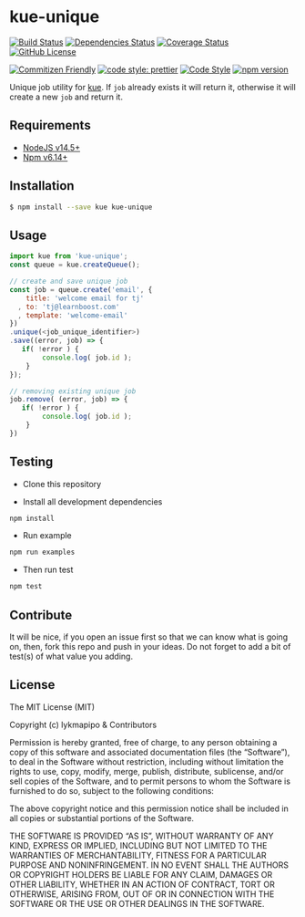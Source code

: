 # kue-unique

[![Build Status](https://travis-ci.org/lykmapipo/kue-unique.svg?branch=master)](https://travis-ci.org/lykmapipo/kue-unique)
[![Dependencies Status](https://david-dm.org/lykmapipo/kue-unique.svg)](https://david-dm.org/lykmapipo/kue-unique)
[![Coverage Status](https://coveralls.io/repos/github/lykmapipo/kue-unique/badge.svg?branch=master)](https://coveralls.io/github/lykmapipo/kue-unique?branch=master)
[![GitHub License](https://img.shields.io/github/license/lykmapipo/kue-unique)](https://github.com/lykmapipo/kue-unique/blob/master/LICENSE)

[![Commitizen Friendly](https://img.shields.io/badge/commitizen-friendly-brightgreen.svg)](http://commitizen.github.io/cz-cli/)
[![code style: prettier](https://img.shields.io/badge/code_style-prettier-ff69b4.svg)](https://github.com/prettier/prettier)
[![Code Style](https://badgen.net/badge/code%20style/airbnb/ff5a5f?icon=airbnb)](https://github.com/airbnb/javascript)
[![npm version](https://img.shields.io/npm/v/kue-unique)](https://www.npmjs.com/package/kue-unique)

Unique job utility for [kue](https://github.com/Automattic/kue). If `job` already exists it will return it, otherwise it will create a new `job` and return it.

## Requirements

- [NodeJS v14.5+](https://nodejs.org)
- [Npm v6.14+](https://www.npmjs.com/)

## Installation

```sh
$ npm install --save kue kue-unique
```

## Usage

```js
import kue from 'kue-unique';
const queue = kue.createQueue();

// create and save unique job
const job = queue.create('email', {
    title: 'welcome email for tj'
  , to: 'tj@learnboost.com'
  , template: 'welcome-email'
})
.unique(<job_unique_identifier>)
.save((error, job) => {
   if( !error ) {
        console.log( job.id );
    }
});

// removing existing unique job
job.remove( (error, job) => {
   if( !error ) {
        console.log( job.id );
    }
})
```

## Testing

- Clone this repository

- Install all development dependencies

```sh
npm install
```

- Run example

```sh
npm run examples
```

- Then run test

```sh
npm test
```

## Contribute

It will be nice, if you open an issue first so that we can know what is going on, then, fork this repo and push in your ideas. Do not forget to add a bit of test(s) of what value you adding.

## License

The MIT License (MIT)

Copyright (c) lykmapipo & Contributors

Permission is hereby granted, free of charge, to any person obtaining a copy of this software and associated documentation files (the “Software”), to deal in the Software without restriction, including without limitation the rights to use, copy, modify, merge, publish, distribute, sublicense, and/or sell copies of the Software, and to permit persons to whom the Software is furnished to do so, subject to the following conditions:

The above copyright notice and this permission notice shall be included in all copies or substantial portions of the Software.

THE SOFTWARE IS PROVIDED “AS IS”, WITHOUT WARRANTY OF ANY KIND, EXPRESS OR IMPLIED, INCLUDING BUT NOT LIMITED TO THE WARRANTIES OF MERCHANTABILITY, FITNESS FOR A PARTICULAR PURPOSE AND NONINFRINGEMENT. IN NO EVENT SHALL THE AUTHORS OR COPYRIGHT HOLDERS BE LIABLE FOR ANY CLAIM, DAMAGES OR OTHER LIABILITY, WHETHER IN AN ACTION OF CONTRACT, TORT OR OTHERWISE, ARISING FROM, OUT OF OR IN CONNECTION WITH THE SOFTWARE OR THE USE OR OTHER DEALINGS IN THE SOFTWARE.
